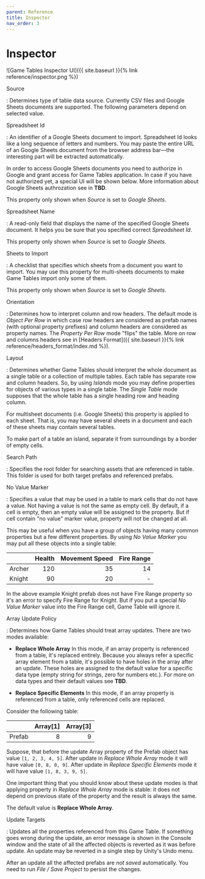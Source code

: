 ```yaml
---
parent: Reference
title: Inspector
nav_order: 3
---
```

# Inspector
![Game Tables Inspector UI]({{ site.baseurl }}{% link reference/inspector.png %})

Source

: Determines type of table data source. Currently CSV files and Google Sheets documents are supported. The following parameters depend on selected value.

Spreadsheet Id

: An identifier of a Google Sheets document to import. Spreadsheet Id looks like a long sequence of letters and numbers. You may paste the entire URL of an Google Sheets document from the browser address bar—the interesting part will be extracted automatically.

  In order to access Google Sheets documents you need to authorize in Google and grant access for Game Tables application. In case if you have not authorized yet, a special UI will be shown below. More information about Google Sheets authrozation see in **TBD**.

  This property only shown when *Source* is set to *Google Sheets*.

Spreadsheet Name

: A read-only field that displays the name of the specified Google Sheets document. It helps you be sure that you specified correct *Spreadsheet Id*.

  This property only shown when *Source* is set to *Google Sheets*.

Sheets to Import

: A checklist that specifies which sheets from a document you want to import. You may use this property for multi-sheets documents to make Game Tables import only some of them.

  This property only shown when *Source* is set to *Google Sheets*. 

Orientation

: Determines how to interpret column and row headers. The default mode is *Object Per Row* in which case row headers are considered as prefab names (with optional property prefixes) and column headers are considered as property names. The *Property Per Row* mode "flips" the table. More on row and columns headers see in [Headers Format]({{ site.baseurl }}{% link reference/headers_format/index.md %}).

Layout

: Determines whether Game Tables should interpret the whole document as a single table or a collection of multiple tables. Each table has separate row and column headers. So, by using *Islands* mode you may define properties for objects of various types in a single table. The *Single Table* mode supposes that the whole table has a single heading row and heading column.

  For multisheet documents (i.e. Google Sheets) this property is applied to each sheet. That is, you may have several sheets in a document and each of these sheets may contain several tables.

  To make part of a table an island, separate it from surroundings by a border of empty cells.

Search Path

: Specifies the root folder for searching assets that are referenced in table. This folder is used for both target prefabs and referenced prefabs.

No Value Marker

: Specifies a value that may be used in a table to mark cells that do not have a value. Not having a value is not the same as empty cell. By default, if a cell is empty, then an empty value will be assigned to the property. But if cell contain "no value" marker value, property will not be changed at all.

  This may be useful when you have a group of objects having many common properties but a few different properties. By using *No Value Marker* you may put all these objects into a single table:

  |          | Health | Movement Speed | Fire Range  |
  |:---------|-------:|---------------:|------------:|
  | Archer   | 120    | 35             | 14          |
  | Knight   | 90     | 20             | -           |

  In the above example Knight prefab does not have Fire Range property so it's an error to specify Fire Range for Knight. But if you put a special *No Value Marker* value into the Fire Range cell, Game Table will ignore it.

Array Update Policy

: Determines how Game Tables should treat array updates. There are two modes available:

  - **Replace Whole Array**
    In this mode, if an array property is referenced from a table, it's replaced entirely. Because you always refer a specific array element from a table, it's possible to have holes in the array after an update. These holes are assigned to the default value for a specific data type (empty string for strings, zero for numbers etc.). For more on data types and their default values see **TBD**.

  - **Replace Specific Elements**
    In this mode, if an array property is referenced from a table, only referenced cells are replaced.

  Consider the following table:

  |          | Array[1] | Array[3] |
  |:---------|---------:|---------:|
  | Prefab   | 8        | 9        |

  Suppose, that before the update Array property of the Prefab object has value `[1, 2, 3, 4, 5]`. After update in *Replace Whole Array* mode it will have value `[0, 8, 0, 9]`. After update in *Replace Specific Elements* mode it will have value `[1, 8, 3, 9, 5]`.
  
  One important thing that you should know about these update modes is that applying property in *Replace Whole Array* mode is stable: it does not depend on previous state of the property and the result is always the same.

  The default value is **Replace Whole Array**.

Update Targets

: Updates all the properties referenced from this Game Table. If something goes wrong during the update, an error message is shown in the Console window and the state of all the affected objects is reverted as it was before update. An update may be reverted in a single step by Unity's Undo menu.

  After an update all the affected prefabs are *not saved* automatically. You need to run *File / Save Project* to persist the changes.
